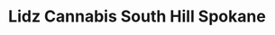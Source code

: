 ---
title: "Lidz Cannabis South Hill Spokane"
url: /spokane/lidz-cannabis-south-hill-spokane/
shop: Hanf
---